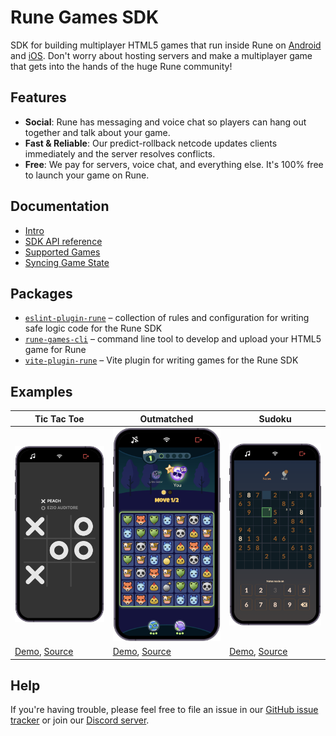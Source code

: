 # Rune Games SDK

SDK for building multiplayer HTML5 games that run inside Rune on [Android](https://play.google.com/store/apps/details?id=ai.rune.tincan) and [iOS](https://apps.apple.com/app/rune-games-and-voice-chat/id1450358364). Don't worry about hosting servers and make a multiplayer game that gets into the hands of the huge Rune community!

## Features

- **Social**: Rune has messaging and voice chat so players can hang out together and talk about your game.
- **Fast & Reliable**: Our predict-rollback netcode updates clients immediately and the server resolves conflicts.
- **Free**: We pay for servers, voice chat, and everything else. It's 100% free to launch your game on Rune.

## Documentation

- [Intro](https://developers.rune.ai/docs/multiplayer/intro)
- [SDK API reference](https://developers.rune.ai/docs/multiplayer/api-reference)
- [Supported Games](https://developers.rune.ai/docs/multiplayer/supported-games)
- [Syncing Game State](https://developers.rune.ai/docs/multiplayer/syncing-game-state)

## Packages

- [`eslint-plugin-rune`](https://github.com/rune/rune-games-sdk/tree/staging/packages/eslint-plugin-rune) – collection of rules and configuration for writing safe logic code for the Rune SDK
- [`rune-games-cli`](https://github.com/rune/rune-games-sdk/tree/staging/packages/rune-games-cli) – command line tool to develop and upload your HTML5 game for Rune
- [`vite-plugin-rune`](https://github.com/rune/rune-games-sdk/tree/staging/packages/vite-plugin-rune) – Vite plugin for writing games for the Rune SDK

## Examples

| Tic Tac Toe                                                                                                                                              | Outmatched                                                                                                                                             | Sudoku                                                                                                                                              |
|----------------------------------------------------------------------------------------------------------------------------------------------------------|--------------------------------------------------------------------------------------------------------------------------------------------------------|-----------------------------------------------------------------------------------------------------------------------------------------------------|
| [<img src="docs/static/img/multiplayer-games/tic-tac-toe.png" width=500>](https://developers.rune.ai/examples/tic-tac-toe/)                              | [<img src="docs/static/img/multiplayer-games/outmatched.png" width=500>](https://developers.rune.ai/examples/outmatched/)                              | [<img src="docs/static/img/multiplayer-games/sudoku.png" width=500>](https://developers.rune.ai/examples/sudoku/)                              |
| [Demo](https://developers.rune.ai/examples/tic-tac-toe/), [Source](https://github.com/rune/rune-games-sdk/tree/staging/multiplayer/examples/tic-tac-toe) | [Demo](https://developers.rune.ai/examples/outmatched/), [Source](https://github.com/rune/rune-games-sdk/tree/staging/multiplayer/examples/outmatched) | [Demo](https://developers.rune.ai/examples/tic-tac-toe/), [Source](https://github.com/rune/rune-games-sdk/tree/staging/multiplayer/examples/sudoku) |

## Help

If you're having trouble, please feel free to file an issue in our [GitHub issue tracker](https://github.com/rune/rune-games-sdk/issues) or join our [Discord server](https://discord.gg/rune-devs).
